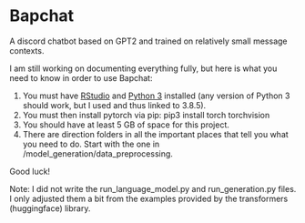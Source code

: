 # Bapchat
A discord chatbot based on GPT2 and trained on relatively small message contexts.

I am still working on documenting everything fully, but here is what you need to know in order to use Bapchat:
1. You must have [RStudio](https://rstudio.com/) and [Python 3](https://www.python.org/downloads/release/python-385/) installed (any version of Python 3 should work, but I used and thus linked to 3.8.5).
2. You must then install pytorch via pip: pip3 install torch torchvision
3. You should have at least 5 GB of space for this project.
4. There are direction folders in all the important places that tell you what you need to do. Start with the one in /model_generation/data_preprocessing.

Good luck!

Note: I did not write the run_language_model.py and run_generation.py files. I only adjusted them a bit from the examples provided by the transformers (huggingface) library.
